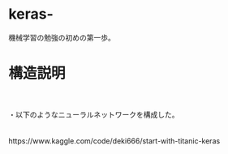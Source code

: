 # keras-
機械学習の勉強の初めの第一歩。

# 構造説明
<br>
<br>
・以下のようなニューラルネットワークを構成した。
<br>


<br>
<br>
https://www.kaggle.com/code/deki666/start-with-titanic-keras


